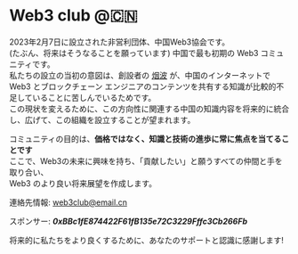 # Web3 club @🇨🇳
2023年2月7日に設立された非営利団体、中国Web3協会です。<br>
(たぶん、将来はそうなることを願っています) 中国で最も初期の Web3 コミュニティです。<br>
私たちの設立の当初の意図は、創設者の [烟波](https://github.com/yanboishere) が、中国のインターネットで Web3 とブロックチェーン エンジニアのコンテンツを共有する知識が比較的不足していることに苦しんでいるためです。<br>
この現状を変えるために、この方向性に関連する中国の知識内容を将来的に統合し、広げて、この組織を設立することが望まれます。<br>

コミュニティの目的は、**価格ではなく、知識と技術の進歩に常に焦点を当てることです**<br>
ここで、Web3の未来に興味を持ち、「貢献したい」と願うすべての仲間と手を取り合い、<br>
Web3 のより良い将来展望を作成します。<br>

連絡先情報: web3club@email.cn<br>

スポンサー: ***0xBBc1fE874422F61fB135e72C3229Fffc3Cb266Fb***<br>

将来的に私たちをより良くするために、あなたのサポートと認識に感謝します!
